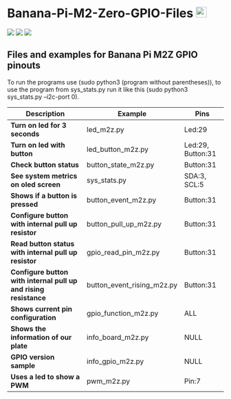 # Banana-Pi-M2-Zero-GPIO-Files <img src="https://media.giphy.com/media/hvRJCLFzcasrR4ia7z/giphy.gif" width="25px" height="25px"> 

<img src="https://user-images.githubusercontent.com/62630527/160232659-95dd9d5a-aab8-4c9d-aada-07f9f4710b47.svg"> <img src="https://user-images.githubusercontent.com/62630527/160232639-911700a0-e6a5-451c-acd3-b546aaaee840.svg"> <img src="https://user-images.githubusercontent.com/62630527/160232603-39fd27c9-d257-471e-a773-0af8999e130a.svg">

## Files and examples for Banana Pi M2Z GPIO pinouts

To run the programs use (sudo python3 (program without parentheses)), to use the program from sys_stats.py run it like this (sudo python3 sys_stats.py –i2c-port 0).

| Description | Example | Pins |
| ------------- | ------------- | ------------- |
| **Turn on led for 3 seconds** | led_m2z.py | Led:29 |
| **Turn on led with button** | led_button_m2z.py | Led:29, Button:31 |
| **Check button status** | button_state_m2z.py | Button:31 |
| **See system metrics on oled screen** | sys_stats.py | SDA:3, SCL:5 |
| **Shows if a button is pressed** | button_event_m2z.py | Button:31 |
| **Configure button with internal pull up resistor** | button_pull_up_m2z.py | Button:31 |
| **Read button status with internal pull up resistor** | gpio_read_pin_m2z.py | Button:31 |
| **Configure button with internal pull up and rising resistance** | button_event_rising_m2z.py | Button:31 |
| **Shows current pin configuration** | gpio_function_m2z.py | ALL |
| **Shows the information of our plate** | info_board_m2z.py | NULL |
| **GPIO version sample** | info_gpio_m2z.py | NULL |
| **Uses a led to show a PWM** | pwm_m2z.py | Pin:7 |